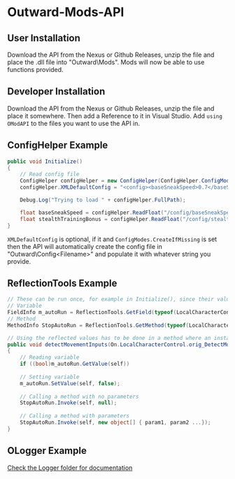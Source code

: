 # Outward-Mods-API

## User Installation
Download the API from the Nexus or Github Releases, unzip the file and place the .dll file into "Outward\Mods\". Mods will now be able to use functions provided.

## Developer Installation
Download the API from the Nexus or Github Releases, unzip the file and place it somewhere. Then add a Reference to it in Visual Studio. 
Add `using OModAPI` to the files you want to use the API in.

## ConfigHelper Example
```csharp
public void Initialize()
{
	// Read config file
	ConfigHelper configHelper = new ConfigHelper(ConfigHelper.ConfigModes.CreateIfMissing, "FileNameHere.xml");
	configHelper.XMLDefaultConfig = "<config><baseSneakSpeed>0.7</baseSneakSpeed><stealthTrainingBonus>1.3</stealthTrainingBonus></config>";

	Debug.Log("Trying to load " + configHelper.FullPath);

	float baseSneakSpeed = configHelper.ReadFloat("/config/baseSneakSpeed");
	float stealthTrainingBonus = configHelper.ReadFloat("/config/stealthTrainingBonus");
}
```

`XMLDefaultConfig` is optional, if it and `ConfigModes.CreateIfMissing` is set then the API will automatically create the config file in "Outward\Config\<Filename>" and populate it with whatever string you provide.

## ReflectionTools Example
```csharp
// These can be run once, for example in Initialize(), since their values don't change
// Variable
FieldInfo m_autoRun = ReflectionTools.GetField(typeof(LocalCharacterControl), "m_autoRun");
// Method
MethodInfo StopAutoRun = ReflectionTools.GetMethod(typeof(LocalCharacterControl), "StopAutoRun");

// Using the reflected values has to be done in a method where an instance to the class exists (in this example, self)
public void detectMovementInputs(On.LocalCharacterControl.orig_DetectMovementInputs orig, LocalCharacterControl self)
{
	// Reading variable
	if ((bool)m_autoRun.GetValue(self))
	
	// Setting variable
	m_autoRun.SetValue(self, false);
	
	// Calling a method with no parameters
	StopAutoRun.Invoke(self, null);
	
	// Calling a method with parameters
	StopAutoRun.Invoke(self, new object[] { param1, param2 ...});
}
```

## OLogger Example
[Check the Logger folder for documentation](OModAPI/Logger)